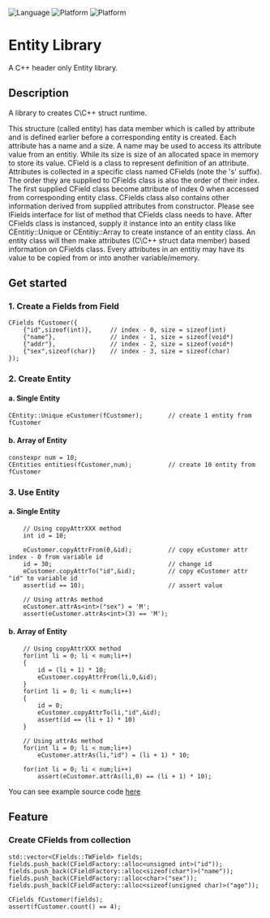 ![Language](https://img.shields.io/badge/language-c++-red.svg)
![Platform](https://img.shields.io/badge/compiler-g++-lightgrey.svg)
![Platform](https://img.shields.io/badge/build-make-yellow.svg)

# Entity Library
A C++ header only Entity library.

## Description
A library to creates C\C++ struct runtime.

This structure (called entity) has data member which is called by attribute and is defined earlier before a corresponding entity is created. 
Each attribute has a name and a size. A name may be used to access its attribute value from an entitiy. While its size is size of an allocated space in memory to store its value. CField is a class to represent definition of an attribute.
Attributes is collected in a specific class named CFields (note the 's' suffix). The order they are supplied to CFields class is also the order of their index. The first supplied CField class become attribute of index 0 when accessed from corresponding entity class. CFields class also contains other information derived from supplied attributes from constructor. Please see IFields interface for list of method that CFields class needs to have.
After CFields class is instanced, supply it instance into an entity class like CEntitiy::Unique or CEntitiy::Array to create instance of an entity class. An entity class will then make attributes (C\C++ struct data member) based information on CFields class.
Every attributes in an entitiy may have its value to be copied from or into another variable/memory.

## Get started
### 1. Create a Fields from Field
```
CFields fCustomer({
    {"id",sizeof(int)},     // index - 0, size = sizeof(int)
    {"name"},               // index - 1, size = sizeof(void*)
    {"addr"},               // index - 2, size = sizeof(void*)
    {"sex",sizeof(char)}    // index - 3, size = sizeof(char)
});
```
### 2. Create Entity
#### a. Single Entity
```
CEntity::Unique eCustomer(fCustomer);       // create 1 entity from fCustomer
```
#### b. Array of Entity
```
constexpr num = 10;                     
CEntities entities(fCustomer,num);          // create 10 entity from fCustomer
```

### 3. Use Entity
#### a. Single Entity
```
    // Using copyAttrXXX method
    int id = 10;

    eCustomer.copyAttrFrom(0,&id);          // copy eCustomer attr index - 0 from variable id
    id = 30;                                // change id
    eCustomer.copyAttrTo("id",&id);         // copy eCustomer attr "id" to variable id
    assert(id == 10);                       // assert value

    // Using attrAs method
    eCustomer.attrAs<int>("sex") = 'M';     
    assert(eCustomer.attrAs<int>(3) == 'M');
```
#### b. Array of Entity
```
    // Using copyAttrXXX method
    for(int li = 0; li < num;li++)
    {
        id = (li + 1) * 10;
        eCustomer.copyAttrFrom(li,0,&id);
    }
    for(int li = 0; li < num;li++)
    {
        id = 0;
        eCustomer.copyAttrTo(li,"id",&id);
        assert(id == (li + 1) * 10)
    }

    // Using attrAs method
    for(int li = 0; li < num;li++)
        eCustomer.attrAs(li,"id") = (li + 1) * 10;

    for(int li = 0; li < num;li++)
        assert(eCustomer.attrAs(li,0) == (li + 1) * 10);
```

You can see example source code [here](https://github.com/ipgdbali/entity/blob/master/test/start.cpp)

## Feature
### Create CFields from collection
```
std::vector<CFields::TWField> fields;
fields.push_back(CFieldFactory::alloc<unsigned int>("id"));
fields.push_back(CFieldFactory::alloc<sizeof(char*)>("name"));
fields.push_back(CFieldFactory::alloc<char>("sex"));
fields.push_back(CFieldFactory::alloc<sizeof(unsigned char)>("age"));

CFields fCustomer(fields);
assert(fCustomer.count() == 4);
```
